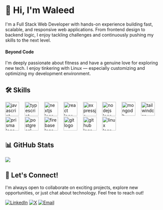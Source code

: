 <h1>👋 Hi, I'm Waleed</h1>

<p>I'm a Full Stack Web Developer with hands-on experience building fast, scalable, and responsive web applications. From frontend design to backend logic, I enjoy tackling challenges and continuously pushing my skills to the next level.</p>

<h4>Beyond Code</h4>

<p>I'm deeply passionate about fitness and have a genuine love for exploring new tech. I enjoy tinkering with Linux — especially customizing and optimizing my development environment.</p>

<h2 align="left">🛠️ Skills</h2>

<div align="left">
  <img src="https://skillicons.dev/icons?i=javascript" height="44" alt="javascript logo"  />
  <img width="10" />
  <img src="https://skillicons.dev/icons?i=typescript" height="44" alt="typescript logo"  />
  <img width="10" />
  <img src="https://skillicons.dev/icons?i=nextjs" height="44" alt="nextjs logo"  />
  <img width="10" />
  <img src="https://skillicons.dev/icons?i=react" height="44" alt="react logo"  />
  <img width="10" />
  <img src="https://skillicons.dev/icons?i=expressjs" height="44" alt="expressjs logo"  />
  <img width="10" />
  <img src="https://skillicons.dev/icons?i=nodejs" height="44" alt="nodejs logo"  />
  <img width="10" />
  <img src="https://skillicons.dev/icons?i=mongodb" height="44" alt="mongodb logo"  />
  <img width="10" />
  <img src="https://skillicons.dev/icons?i=tailwindcss" height="44" alt="tailwindcss logo"  />
  <img width="10" />
  <img src="https://skillicons.dev/icons?i=prisma" height="44" alt="prisma logo"  />
  <img width="10" />
  <img src="https://skillicons.dev/icons?i=postgresql" height="44" alt="postgresql logo"  />
  <img width="10" />
  <img src="https://skillicons.dev/icons?i=firebase" height="44" alt="firebase logo"  />
  <img width="10" />
  <img src="https://skillicons.dev/icons?i=git" height="44" alt="git logo"  />
  <img width="10" />
  <img src="https://skillicons.dev/icons?i=github" height="44" alt="github logo"  />
  <img width="10" />
  <img src="https://skillicons.dev/icons?i=linux" height="44" alt="linux logo"  />
</div>

<h2>📊 GitHub Stats</h2>

  ![](https://nirzak-streak-stats.vercel.app/?user=mewaleedahmad&theme=gruvbox&hide_border=false)

<h2>🤝 Let's Connect!</h2>

<p>I'm always open to collaborate on exciting projects, explore new opportunities, or just chat about technology. Feel free to reach out!</p>

[![LinkedIn](https://img.shields.io/badge/LinkedIn-%230077B5.svg?style=for-the-badge&logo=linkedin&logoColor=white)](https://www.linkedin.com/in/mewaleedahmad) [![X](https://img.shields.io/badge/Twitter-%231DA1F2.svg?style=for-the-badge&logo=x-twitter&logoColor=white)](https://x.com/mewaleedahmad) [![Email](https://img.shields.io/badge/Email-%23D14836.svg?style=for-the-badge&logo=gmail&logoColor=white)](mailto:waleedgondal57@gmail.com) 



